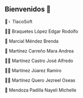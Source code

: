 ## Bienvenidos 👋

🍿♀️ TlacoSoft

👩‍💻 Braquetes López Edgar Rodolfo

🙋‍ Marcial Méndez Brenda

🙋‍ Martínez Carreño Mara Andrea
 
👩‍💻 Martínez Castro José Alfredo

👩‍💻 Martínez Júarez Ramiro

👩‍💻 Martínez Quero Jezreel Oseas

🙋‍ Mendoza Padilla Nayeli Michelle

